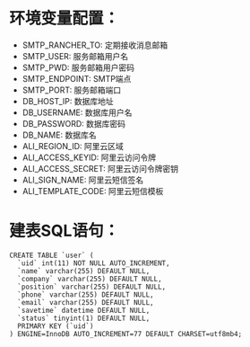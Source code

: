 # 环境变量配置：

- SMTP_RANCHER_TO: 定期接收消息邮箱
- SMTP_USER: 服务邮箱用户名
- SMTP_PWD: 服务邮箱用户密码
- SMTP_ENDPOINT: SMTP端点
- SMTP_PORT: 服务邮箱端口
- DB_HOST_IP: 数据库地址
- DB_USERNAME: 数据库用户名
- DB_PASSWORD:  数据库密码
- DB_NAME: 数据库名
- ALI_REGION_ID: 阿里云区域
- ALI_ACCESS_KEYID: 阿里云访问令牌
- ALI_ACCESS_SECRET: 阿里云访问令牌密钥
- ALI_SIGN_NAME: 阿里云短信签名
- ALI_TEMPLATE_CODE: 阿里云短信模板

# 建表SQL语句：

```
CREATE TABLE `user` (
  `uid` int(11) NOT NULL AUTO_INCREMENT,
  `name` varchar(255) DEFAULT NULL,
  `company` varchar(255) DEFAULT NULL,
  `position` varchar(255) DEFAULT NULL,
  `phone` varchar(255) DEFAULT NULL,
  `email` varchar(255) DEFAULT NULL,
  `savetime` datetime DEFAULT NULL,
  `status` tinyint(1) DEFAULT NULL,
  PRIMARY KEY (`uid`)
) ENGINE=InnoDB AUTO_INCREMENT=77 DEFAULT CHARSET=utf8mb4;
```
